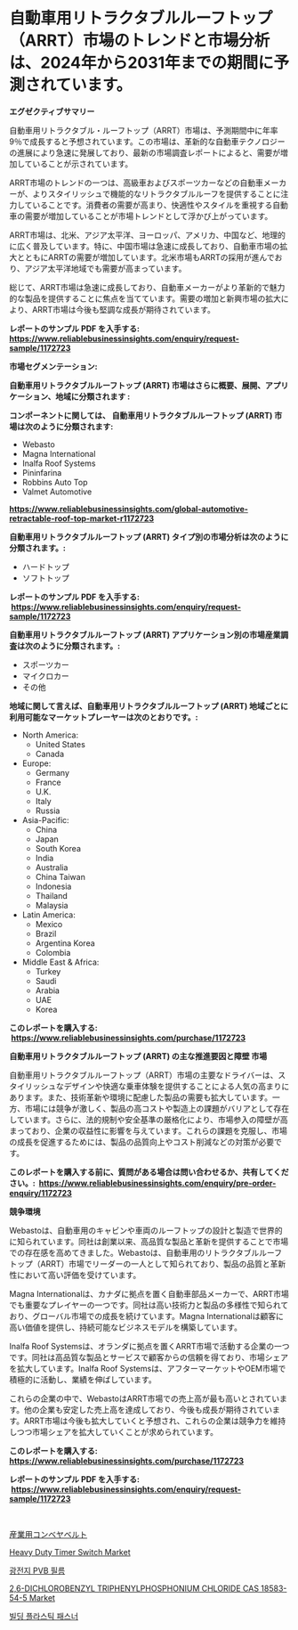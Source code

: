 <p><h1>自動車用リトラクタブルルーフトップ（ARRT）市場のトレンドと市場分析は、2024年から2031年までの期間に予測されています。</h1></p><p><strong>エグゼクティブサマリー</strong></p>
<p><p>自動車用リトラクタブル・ルーフトップ（ARRT）市場は、予測期間中に年率9％で成長すると予想されています。この市場は、革新的な自動車テクノロジーの進展により急速に発展しており、最新の市場調査レポートによると、需要が増加していることが示されています。</p><p>ARRT市場のトレンドの一つは、高級車およびスポーツカーなどの自動車メーカーが、よりスタイリッシュで機能的なリトラクタブルルーフを提供することに注力していることです。消費者の需要が高まり、快適性やスタイルを重視する自動車の需要が増加していることが市場トレンドとして浮かび上がっています。</p><p>ARRT市場は、北米、アジア太平洋、ヨーロッパ、アメリカ、中国など、地理的に広く普及しています。特に、中国市場は急速に成長しており、自動車市場の拡大とともにARRTの需要が増加しています。北米市場もARRTの採用が進んでおり、アジア太平洋地域でも需要が高まっています。</p><p>総じて、ARRT市場は急速に成長しており、自動車メーカーがより革新的で魅力的な製品を提供することに焦点を当てています。需要の増加と新興市場の拡大により、ARRT市場は今後も堅調な成長が期待されています。</p></p>
<p><strong>レポートのサンプル PDF を入手する: <a href="https://www.reliablebusinessinsights.com/enquiry/request-sample/1172723">https://www.reliablebusinessinsights.com/enquiry/request-sample/1172723</a></strong></p>
<p><strong>市場セグメンテーション:</strong></p>
<p><strong> 自動車用リトラクタブルルーフトップ (ARRT) 市場はさらに概要、展開、アプリケーション、地域に分類されます :</strong></p>
<p><strong>コンポーネントに関しては、 自動車用リトラクタブルルーフトップ (ARRT) 市場は次のように分類されます: &nbsp;</strong></p>
<p><ul><li>Webasto</li><li>Magna International</li><li>Inalfa Roof Systems</li><li>Pininfarina</li><li>Robbins Auto Top</li><li>Valmet Automotive</li></ul></p>
<p><strong><a href="https://www.reliablebusinessinsights.com/global-automotive-retractable-roof-top-market-r1172723">https://www.reliablebusinessinsights.com/global-automotive-retractable-roof-top-market-r1172723</a></strong></p>
<p><strong> 自動車用リトラクタブルルーフトップ (ARRT) タイプ別の市場分析は次のように分類されます。:</strong></p>
<p><ul><li>ハードトップ</li><li>ソフトトップ</li></ul></p>
<p><strong>レポートのサンプル PDF を入手する: &nbsp;<a href="https://www.reliablebusinessinsights.com/enquiry/request-sample/1172723">https://www.reliablebusinessinsights.com/enquiry/request-sample/1172723</a></strong></p>
<p><strong> 自動車用リトラクタブルルーフトップ (ARRT) アプリケーション別の市場産業調査は次のように分類されます。:</strong></p>
<p><ul><li>スポーツカー</li><li>マイクロカー</li><li>その他</li></ul></p>
<p><strong>地域に関して言えば、自動車用リトラクタブルルーフトップ (ARRT) 地域ごとに利用可能なマーケットプレーヤーは次のとおりです。:</strong></p>
<p><ul>
    <li>
        North America:
        <ul>
            <li>United States</li>
            <li>Canada</li>
        </ul>
    </li>
    <li>
        Europe:
        <ul>
            <li>Germany</li>
            <li>France</li>
            <li>U.K.</li>
            <li>Italy</li>
            <li>Russia</li>
        </ul>
    </li>
    <li>
        Asia-Pacific:
        <ul>
            <li>China</li>
            <li>Japan</li>
            <li>South Korea</li>
            <li>India</li>
            <li>Australia</li>
            <li>China Taiwan</li>
            <li>Indonesia</li>
            <li>Thailand</li>
            <li>Malaysia</li>
        </ul>
    </li>
    <li>
        Latin America:
        <ul>
            <li>Mexico</li>
            <li>Brazil</li>
            <li>Argentina Korea</li>
            <li>Colombia</li>
        </ul>
    </li>
    <li>
        Middle East & Africa:
        <ul>
            <li>Turkey</li>
            <li>Saudi</li>
            <li>Arabia</li>
            <li>UAE</li>
            <li>Korea</li>
        </ul>
    </li>
    </ul></p>
<p><strong>このレポートを購入する: &nbsp;<a href="https://www.reliablebusinessinsights.com/purchase/1172723">https://www.reliablebusinessinsights.com/purchase/1172723</a></strong></p>
<p><strong>自動車用リトラクタブルルーフトップ (ARRT) の主な推進要因と障壁 市場</strong></p>
<p><p>自動車用リトラクタブルルーフトップ（ARRT）市場の主要なドライバーは、スタイリッシュなデザインや快適な乗車体験を提供することによる人気の高まりにあります。また、技術革新や環境に配慮した製品の需要も拡大しています。一方、市場には競争が激しく、製品の高コストや製造上の課題がバリアとして存在しています。さらに、法的規制や安全基準の厳格化により、市場参入の障壁が高まっており、企業の収益性に影響を与えています。これらの課題を克服し、市場の成長を促進するためには、製品の品質向上やコスト削減などの対策が必要です。</p></p>
<p><strong>このレポートを購入する前に、質問がある場合は問い合わせるか、共有してください。:&nbsp; <a href="https://www.reliablebusinessinsights.com/enquiry/pre-order-enquiry/1172723">https://www.reliablebusinessinsights.com/enquiry/pre-order-enquiry/1172723</a></strong></p>
<p><strong>競争環境</strong></p>
<p><p>Webastoは、自動車用のキャビンや車両のルーフトップの設計と製造で世界的に知られています。同社は創業以来、高品質な製品と革新を提供することで市場での存在感を高めてきました。Webastoは、自動車用のリトラクタブルルーフトップ（ARRT）市場でリーダーの一人として知られており、製品の品質と革新性において高い評価を受けています。</p><p>Magna Internationalは、カナダに拠点を置く自動車部品メーカーで、ARRT市場でも重要なプレイヤーの一つです。同社は高い技術力と製品の多様性で知られており、グローバル市場での成長を続けています。Magna Internationalは顧客に高い価値を提供し、持続可能なビジネスモデルを構築しています。</p><p>Inalfa Roof Systemsは、オランダに拠点を置くARRT市場で活動する企業の一つです。同社は高品質な製品とサービスで顧客からの信頼を得ており、市場シェアを拡大しています。Inalfa Roof Systemsは、アフターマーケットやOEM市場で積極的に活動し、業績を伸ばしています。</p><p>これらの企業の中で、WebastoはARRT市場での売上高が最も高いとされています。他の企業も安定した売上高を達成しており、今後も成長が期待されています。ARRT市場は今後も拡大していくと予想され、これらの企業は競争力を維持しつつ市場シェアを拡大していくことが求められています。</p></p>
<p><strong>このレポートを購入する: &nbsp; <a href="https://www.reliablebusinessinsights.com/purchase/1172723">https://www.reliablebusinessinsights.com/purchase/1172723</a></strong></p>
<p><strong>レポートのサンプル PDF を入手する: &nbsp;<a href="https://www.reliablebusinessinsights.com/enquiry/request-sample/1172723">https://www.reliablebusinessinsights.com/enquiry/request-sample/1172723</a></strong><strong></strong></p>
<p>&nbsp;</p>
<p><p><a href="https://github.com/lily-u-genius/Market-Research-Report-List-1/blob/main/751798795609.md">産業用コンベヤベルト</a></p><p><a href="https://issuu.com/reportprime-2/docs/heavy-duty-timer-switch-market-size_e1896f8e6d4611">Heavy Duty Timer Switch Market</a></p><p><a href="https://github.com/sammyUltyylrich9067856/Market-Research-Report-List-1/blob/main/990902287255.md">광전지 PVB 필름</a></p><p><a href="https://github.com/globismark/Market-Research-Report-List-3/blob/main/26-dichlorobenzyl-triphenylphosphonium-chloride-cas-18583-54-5-market.md">2,6-DICHLOROBENZYL TRIPHENYLPHOSPHONIUM CHLORIDE CAS 18583-54-5 Market</a></p><p><a href="https://github.com/Elenrrera7685/Market-Research-Report-List-1/blob/main/648254087254.md">빌딩 플라스틱 패스너</a></p></p>